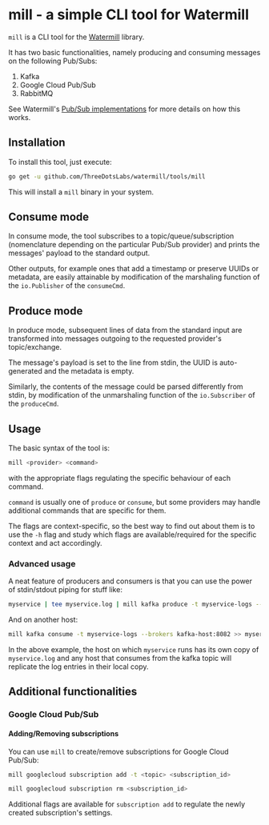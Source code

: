 # mill - a simple CLI tool for Watermill

`mill` is a CLI tool for the [Watermill](https://watermill.io) library.

It has two basic functionalities, namely producing and consuming messages on the following
Pub/Subs:

1. Kafka
2. Google Cloud Pub/Sub
3. RabbitMQ

See Watermill's [Pub/Sub implementations](https://watermill.io/docs/pub-sub-implementations) for more details on how this works.

## Installation

To install this tool, just execute:

```bash
go get -u github.com/ThreeDotsLabs/watermill/tools/mill
```

This will install a `mill` binary in your system.

## Consume mode

In consume mode, the tool subscribes to a topic/queue/subscription (nomenclature depending on the particular Pub/Sub provider)
and prints the messages' payload to the standard output.

Other outputs, for example ones that add a timestamp or preserve UUIDs or metadata, are easily attainable by modification
of the marshaling function of the `io.Publisher` of the `consumeCmd`.

## Produce mode

In produce mode, subsequent lines of data from the standard input are transformed into messages outgoing to the requested
provider's topic/exchange. 

The message's payload is set to the line from stdin, the UUID is auto-generated and the metadata is empty.

Similarly, the contents of the message could be parsed differently from stdin, by modification
of the unmarshaling function of the `io.Subscriber` of the `produceCmd`.

## Usage

The basic syntax of the tool is:

```bash
mill <provider> <command>
```

with the appropriate flags regulating the specific behaviour of each command.

`command` is usually one of `produce` or `consume`, but some providers may handle additional commands
that are specific for them.

The flags are context-specific, so the best way to find out about them is to use the `-h` flag and study 
which flags are available/required for the specific context and act accordingly.

### Advanced usage

A neat feature of producers and consumers is that you can use the power of stdin/stdout piping for stuff like:

```bash
myservice | tee myservice.log | mill kafka produce -t myservice-logs --brokers kafka-host:8082 
```

And on another host:

```bash
mill kafka consume -t myservice-logs --brokers kafka-host:8082 >> myservice.log
```

In the above example, the host on which `myservice` runs has its own copy of `myservice.log` and any host that consumes
from the kafka topic will replicate the log entries in their local copy.


## Additional functionalities

### Google Cloud Pub/Sub

#### Adding/Removing subscriptions

You can use `mill` to create/remove subscriptions for Google Cloud Pub/Sub:

```bash
mill googlecloud subscription add -t <topic> <subscription_id>

mill googlecloud subscription rm <subscription_id>
```

Additional flags are available for `subscription add` to regulate the newly created subscription's settings.
